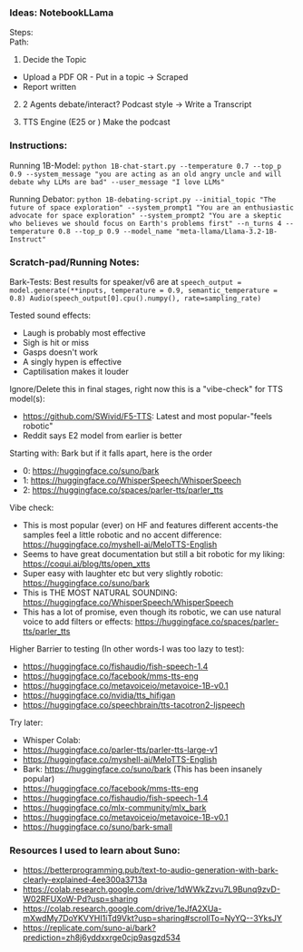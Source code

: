 ### Ideas: NotebookLLama

Steps:  
Path:

1. Decide the Topic
- Upload a PDF
OR - Put in a topic -> Scraped 
- Report written 

2. 2 Agents debate/interact? Podcast style -> Write a Transcript

3. TTS Engine (E25 or ) Make the podcast

### Instructions: 

Running 1B-Model: ```python 1B-chat-start.py --temperature 0.7 --top_p 0.9 --system_message "you are acting as an old angry uncle and will debate why LLMs are bad" --user_message "I love LLMs"```

Running Debator: ```python 1B-debating-script.py --initial_topic "The future of space exploration" --system_prompt1 "You are an enthusiastic advocate for space exploration" --system_prompt2 "You are a skeptic who believes we should focus on Earth's problems first" --n_turns 4 --temperature 0.8 --top_p 0.9 --model_name "meta-llama/Llama-3.2-1B-Instruct"```

### Scratch-pad/Running Notes:

Bark-Tests: Best results for speaker/v6 are at ```speech_output = model.generate(**inputs, temperature = 0.9, semantic_temperature = 0.8)
Audio(speech_output[0].cpu().numpy(), rate=sampling_rate)```

Tested sound effects:

- Laugh is probably most effective
- Sigh is hit or miss
- Gasps doesn't work
- A singly hypen is effective
- Captilisation makes it louder

Ignore/Delete this in final stages, right now this is a "vibe-check" for TTS model(s):

- https://github.com/SWivid/F5-TTS: Latest and most popular-"feels robotic"
- Reddit says E2 model from earlier is better

Starting with: Bark but if it falls apart, here is the order

- 0: https://huggingface.co/suno/bark
- 1: https://huggingface.co/WhisperSpeech/WhisperSpeech
- 2: https://huggingface.co/spaces/parler-tts/parler_tts


Vibe check: 
- This is most popular (ever) on HF and features different accents-the samples feel a little robotic and no accent difference: https://huggingface.co/myshell-ai/MeloTTS-English
- Seems to have great documentation but still a bit robotic for my liking: https://coqui.ai/blog/tts/open_xtts
- Super easy with laughter etc but very slightly robotic: https://huggingface.co/suno/bark
- This is THE MOST NATURAL SOUNDING: https://huggingface.co/WhisperSpeech/WhisperSpeech
- This has a lot of promise, even though its robotic, we can use natural voice to add filters or effects: https://huggingface.co/spaces/parler-tts/parler_tts

Higher Barrier to testing (In other words-I was too lazy to test):
- https://huggingface.co/fishaudio/fish-speech-1.4
- https://huggingface.co/facebook/mms-tts-eng
- https://huggingface.co/metavoiceio/metavoice-1B-v0.1
- https://huggingface.co/nvidia/tts_hifigan
- https://huggingface.co/speechbrain/tts-tacotron2-ljspeech


Try later:
- Whisper Colab: 
- https://huggingface.co/parler-tts/parler-tts-large-v1
- https://huggingface.co/myshell-ai/MeloTTS-English
- Bark: https://huggingface.co/suno/bark (This has been insanely popular)
- https://huggingface.co/facebook/mms-tts-eng
- https://huggingface.co/fishaudio/fish-speech-1.4
- https://huggingface.co/mlx-community/mlx_bark
- https://huggingface.co/metavoiceio/metavoice-1B-v0.1
- https://huggingface.co/suno/bark-small

### Resources I used to learn about Suno:

- https://betterprogramming.pub/text-to-audio-generation-with-bark-clearly-explained-4ee300a3713a
- https://colab.research.google.com/drive/1dWWkZzvu7L9Bunq9zvD-W02RFUXoW-Pd?usp=sharing
- https://colab.research.google.com/drive/1eJfA2XUa-mXwdMy7DoYKVYHI1iTd9Vkt?usp=sharing#scrollTo=NyYQ--3YksJY
- https://replicate.com/suno-ai/bark?prediction=zh8j6yddxxrge0cjp9asgzd534

